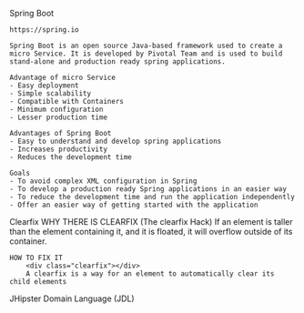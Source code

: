 Spring Boot

    https://spring.io

    Spring Boot is an open source Java-based framework used to create a micro Service. It is developed by Pivotal Team and is used to build stand-alone and production ready spring applications.

    Advantage of micro Service
    - Easy deployment
    - Simple scalability
    - Compatible with Containers
    - Minimum configuration
    - Lesser production time

    Advantages of Spring Boot
    - Easy to understand and develop spring applications
    - Increases productivity
    - Reduces the development time

    Goals
    - To avoid complex XML configuration in Spring
    - To develop a production ready Spring applications in an easier way
    - To reduce the development time and run the application independently
    - Offer an easier way of getting started with the application



Clearfix
    WHY THERE IS CLEARFIX (The clearfix Hack)
        If an element is taller than the element containing it, and it is floated, it will overflow outside of its container.

    HOW TO FIX IT
        <div class="clearfix"></div>
        A clearfix is a way for an element to automatically clear its child elements


JHipster Domain Language (JDL)
    

